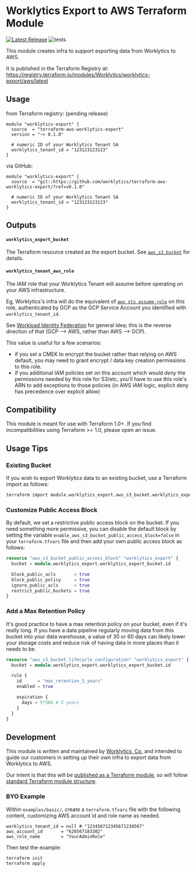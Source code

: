 # Worklytics Export to AWS Terraform Module

[![Latest Release](https://img.shields.io/github/v/release/Worklytics/terraform-aws-worklytics-export)](https://github.com/Worklytics/terraform-aws-worklytics-export/releases/latest)
![tests](https://img.shields.io/github/actions/workflow/status/Worklytics/terraform-aws-worklytics-export/terraform_integration.yaml?label=tests)

This module creates infra to support exporting data from Worklytics to AWS.

It is published in the Terraform Registry at:
https://registry.terraform.io/modules/Worklytics/worklytics-export/aws/latest

## Usage

from Terraform registry: (pending release)
```hcl
module "worklytics-export" {
  source  = "terraform-aws-worklytics-export"
  version = "~> 0.1.0"

  # numeric ID of your Worklytics Tenant SA
  worklytics_tenant_id = "123123123123"
}
```

via GitHub:
```hcl
module "worklytics-export" {
  source  = "git::https://github.com/worklytics/terraform-aws-worklytics-export/?ref=v0.1.0"

  # numeric ID of your Worklytics Tenant SA
  worklytics_tenant_id = "123123123123"
}
```

## Outputs

#### `worklytics_export_bucket`
The Terraform resource created as the export bucket. See [`aws_s3_bucket`](https://registry.terraform.io/providers/hashicorp/aws/latest/docs/resources/s3_bucket) for details.

#### `worklytics_tenant_aws_role`
The IAM role that your Worklytics Tenant will assume before operating on your AWS infrastructure.

Eg, Worklytics's infra will do the equivalent of [`aws sts assume-role`](https://docs.aws.amazon.com/cli/latest/reference/sts/assume-role.html)
on this role, authenticated by GCP as the GCP Service Account you identified with
`worklytics_tenant_id`.

See [Workload Identity Federation](https://cloud.google.com/iam/docs/workload-identity-federation)
for general idea; this is the reverse direction of that (GCP --> AWS, rather than AWS --> GCP).

This value is useful for a few scenarios:
  - if you set a CMEK to encrypt the bucket rather than relying on AWS default, you may need to
    grant encrypt / data key creation permissions to this role.
  - if you additional IAM policies set on this account which would *deny* the permissions needed by
    this role for S3/etc, you'll have to use this role's ARN to add exceptions to those policies
    (in AWS IAM logic, explicit deny has precedence over explicit allow)


## Compatibility

This module is meant for use with Terraform 1.0+. If you find incompatibilities using Terraform >=
1.0, please open an issue.

## Usage Tips

### Existing Bucket

If you wish to export Worklytics data to an existing bucket, use a Terraform import as follows:

```bash
terraform import module.worklytics_export.aws_s3_bucket.worklytics_export <bucket_name>
```

### Customize Public Access Block
By default, we set a restrictive public access block on the bucket.  If you need something more
permissive, you can disable the default block by setting the variable `enable_aws_s3_bucket_public_access_block=false`
in your `terraform.tfvars` file and then add your own public access block as follows:

```tf
resource "aws_s3_bucket_public_access_block" "worklytics_export" {
  bucket = module.worklytics_export.worklytics_export_bucket.id

  block_public_acls       = true
  block_public_policy     = true
  ignore_public_acls      = true
  restrict_public_buckets = true
}
```

### Add a Max Retention Policy

It's good practice to have a max retention policy on your bucket, even if it's really long. If you
have a data pipeline regularly moving data from this bucket into your data warehouse, a value of 30
or 60 days can likely lower your storage costs and reduce risk of having data in more places than it
needs to be.

```tf
resource "aws_s3_bucket_lifecycle_configuration" "worklytics_export" {
  bucket = module.worklytics_export.worklytics_export_bucket.id

  rule {
    id      = "max_retention_5_years"
    enabled = true

    expiration {
      days = 5*365 # 5 years
    }
  }
}

```


## Development

This module is written and maintained by [Worklytics, Co.](https://worklytics.co/) and intended to
guide our customers in setting up their own infra to export data from Worklytics to AWS.

Our intent is that this will be [published as a Terraform module](https://developer.hashicorp.com/terraform/registry/modules/publish), so will follow [standard Terraform
module structure](https://developer.hashicorp.com/terraform/language/modules/develop/structure).

### BYO Example

Within `examples/basic/`, create a `terraform.tfvars` file with the following content, customizing
AWS account id and role name as needed.

```hcl
worklytics_tenant_id = null # "123456712345671234567"
aws_account_id       = "626567183302"
aws_role_name        = "YourAdminRole"
```

Then test the example:

```shell
terraform init
terraform apply
```
